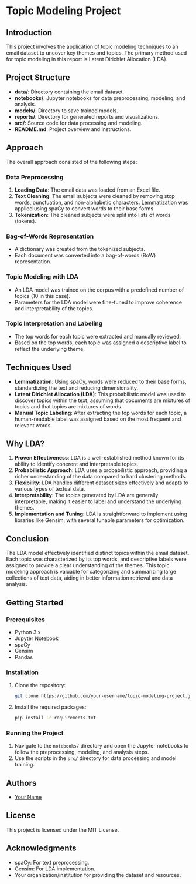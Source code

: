# Topic Modeling Project

## Introduction
This project involves the application of topic modeling techniques to an email dataset to uncover key themes and topics. The primary method used for topic modeling in this report is Latent Dirichlet Allocation (LDA).

## Project Structure
- **data/**: Directory containing the email dataset.
- **notebooks/**: Jupyter notebooks for data preprocessing, modeling, and analysis.
- **models/**: Directory to save trained models.
- **reports/**: Directory for generated reports and visualizations.
- **src/**: Source code for data processing and modeling.
- **README.md**: Project overview and instructions.

## Approach
The overall approach consisted of the following steps:

### Data Preprocessing
1. **Loading Data**: The email data was loaded from an Excel file.
2. **Text Cleaning**: The email subjects were cleaned by removing stop words, punctuation, and non-alphabetic characters. Lemmatization was applied using spaCy to convert words to their base forms.
3. **Tokenization**: The cleaned subjects were split into lists of words (tokens).

### Bag-of-Words Representation
- A dictionary was created from the tokenized subjects.
- Each document was converted into a bag-of-words (BoW) representation.

### Topic Modeling with LDA
- An LDA model was trained on the corpus with a predefined number of topics (10 in this case).
- Parameters for the LDA model were fine-tuned to improve coherence and interpretability of the topics.

### Topic Interpretation and Labeling
- The top words for each topic were extracted and manually reviewed.
- Based on the top words, each topic was assigned a descriptive label to reflect the underlying theme.

## Techniques Used
- **Lemmatization**: Using spaCy, words were reduced to their base forms, standardizing the text and reducing dimensionality.
- **Latent Dirichlet Allocation (LDA)**: This probabilistic model was used to discover topics within the text, assuming that documents are mixtures of topics and that topics are mixtures of words.
- **Manual Topic Labeling**: After extracting the top words for each topic, a human-readable label was assigned based on the most frequent and relevant words.

## Why LDA?
1. **Proven Effectiveness**: LDA is a well-established method known for its ability to identify coherent and interpretable topics.
2. **Probabilistic Approach**: LDA uses a probabilistic approach, providing a richer understanding of the data compared to hard clustering methods.
3. **Flexibility**: LDA handles different dataset sizes effectively and adapts to various types of textual data.
4. **Interpretability**: The topics generated by LDA are generally interpretable, making it easier to label and understand the underlying themes.
5. **Implementation and Tuning**: LDA is straightforward to implement using libraries like Gensim, with several tunable parameters for optimization.

## Conclusion
The LDA model effectively identified distinct topics within the email dataset. Each topic was characterized by its top words, and descriptive labels were assigned to provide a clear understanding of the themes. This topic modeling approach is valuable for categorizing and summarizing large collections of text data, aiding in better information retrieval and data analysis.

## Getting Started
### Prerequisites
- Python 3.x
- Jupyter Notebook
- spaCy
- Gensim
- Pandas

### Installation
1. Clone the repository:
   ```bash
   git clone https://github.com/your-username/topic-modeling-project.git
   ```
2. Install the required packages:
   ```bash
   pip install -r requirements.txt
   ```

### Running the Project
1. Navigate to the `notebooks/` directory and open the Jupyter notebooks to follow the preprocessing, modeling, and analysis steps.
2. Use the scripts in the `src/` directory for data processing and model training.

## Authors
- [Your Name](https://github.com/your-username)

## License
This project is licensed under the MIT License.

## Acknowledgments
- spaCy: For text preprocessing.
- Gensim: For LDA implementation.
- Your organization/institution for providing the dataset and resources.
